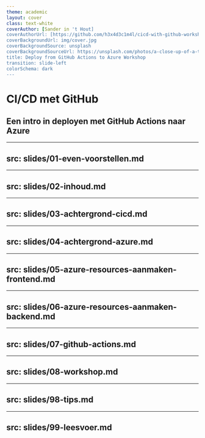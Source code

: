 ```yaml
---
theme: academic
layout: cover
class: text-white
coverAuthor: [Sander in 't Hout]
coverAuthorUrl: [https://github.com/h3x4d3c1m4l/cicd-with-github-workshop-slides]
coverBackgroundUrl: img/cover.jpg
coverBackgroundSource: unsplash
coverBackgroundSourceUrl: https://unsplash.com/photos/a-close-up-of-a-text-description-on-a-computer-screen-842ofHC6MaI
title: Deploy from GitHub Actions to Azure Workshop
transition: slide-left
colorSchema: dark
---
```


# CI/CD met GitHub

## <lucide-git-branch /> Een intro in deployen met GitHub Actions naar Azure

---
src: slides/01-even-voorstellen.md
---

---
src: slides/02-inhoud.md
---

---
src: slides/03-achtergrond-cicd.md
---

---
src: slides/04-achtergrond-azure.md
---

---
src: slides/05-azure-resources-aanmaken-frontend.md
---

---
src: slides/06-azure-resources-aanmaken-backend.md
---

---
src: slides/07-github-actions.md
---

---
src: slides/08-workshop.md
---

---
src: slides/98-tips.md
---

---
src: slides/99-leesvoer.md
---
